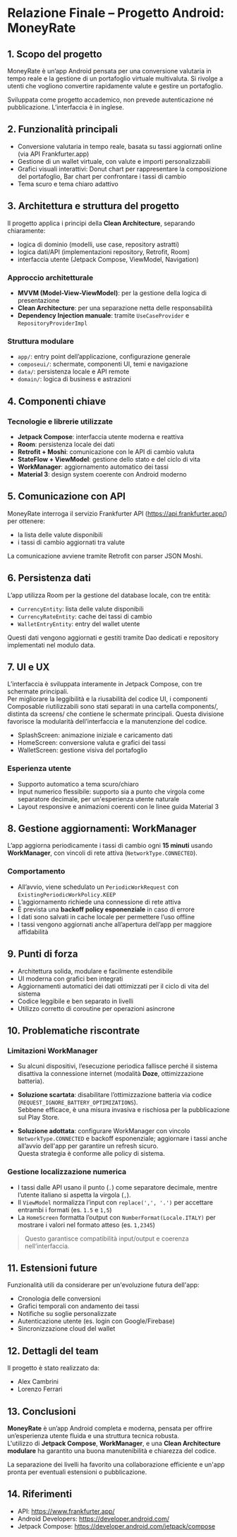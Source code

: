 # Relazione Finale – Progetto Android: MoneyRate

## 1. Scopo del progetto

MoneyRate è un’app Android pensata per una conversione valutaria in tempo reale e la gestione di un
portafoglio virtuale multivaluta.
Si rivolge a utenti che vogliono convertire rapidamente valute e gestire un portafoglio.

Sviluppata come progetto accademico, non prevede autenticazione né pubblicazione. L’interfaccia è in
inglese.

## 2. Funzionalità principali

- Conversione valutaria in tempo reale, basata su tassi aggiornati online (via API Frankfurter.app)
- Gestione di un wallet virtuale, con valute e importi personalizzabili
- Grafici visuali interattivi: Donut chart per rappresentare la composizione del portafoglio, Bar
  chart per confrontare i tassi di cambio
- Tema scuro e tema chiaro adattivo

## 3. Architettura e struttura del progetto

Il progetto applica i principi della **Clean Architecture**, separando chiaramente:

- logica di dominio (modelli, use case, repository astratti)
- logica dati/API (implementazioni repository, Retrofit, Room)
- interfaccia utente (Jetpack Compose, ViewModel, Navigation)

### Approccio architetturale

- **MVVM (Model-View-ViewModel)**: per la gestione della logica di presentazione
- **Clean Architecture**: per una separazione netta delle responsabilità
- **Dependency Injection manuale**: tramite `UseCaseProvider` e `RepositoryProviderImpl`

### Struttura modulare

- `app/`: entry point dell’applicazione, configurazione generale
- `composeui/`: schermate, componenti UI, temi e navigazione
- `data/`: persistenza locale e API remote
- `domain/`: logica di business e astrazioni

## 4. Componenti chiave

### Tecnologie e librerie utilizzate

- **Jetpack Compose**: interfaccia utente moderna e reattiva
- **Room**: persistenza locale dei dati
- **Retrofit + Moshi**: comunicazione con le API di cambio valuta
- **StateFlow + ViewModel**: gestione dello stato e del ciclo di vita
- **WorkManager**: aggiornamento automatico dei tassi
- **Material 3**: design system coerente con Android moderno


## 5. Comunicazione con API

MoneyRate interroga il servizio Frankfurter API (https://api.frankfurter.app/) per ottenere:

- la lista delle valute disponibili
- i tassi di cambio aggiornati tra valute

La comunicazione avviene tramite Retrofit con parser JSON Moshi.

## 6. Persistenza dati

L’app utilizza Room per la gestione del database locale, con tre entità:

- `CurrencyEntity`: lista delle valute disponibili
- `CurrencyRateEntity`: cache dei tassi di cambio
- `WalletEntryEntity`: entry del wallet utente

Questi dati vengono aggiornati e gestiti tramite Dao dedicati e repository implementati nel modulo
data.


## 7. UI e UX

L’interfaccia è sviluppata interamente in Jetpack Compose, con tre schermate principali.  
Per migliorare la leggibilità e la riusabilità del codice UI, i componenti Composable riutilizzabili sono stati separati in una cartella components/, distinta da screens/ che contiene le schermate principali. Questa divisione favorisce la modularità dell’interfaccia e la manutenzione del codice.

- SplashScreen: animazione iniziale e caricamento dati
- HomeScreen: conversione valuta e grafici dei tassi
- WalletScreen: gestione visiva del portafoglio

### Esperienza utente

- Supporto automatico a tema scuro/chiaro
- Input numerico flessibile: supporto sia a punto che virgola come separatore decimale, per un'esperienza utente naturale
- Layout responsive e animazioni coerenti con le linee guida Material 3


## 8. Gestione aggiornamenti: WorkManager

L’app aggiorna periodicamente i tassi di cambio ogni **15 minuti** usando **WorkManager**, con vincoli di rete attiva (`NetworkType.CONNECTED`).

### Comportamento

- All’avvio, viene schedulato un `PeriodicWorkRequest` con `ExistingPeriodicWorkPolicy.KEEP`
- L’aggiornamento richiede una connessione di rete attiva
- È prevista una **backoff policy esponenziale** in caso di errore
- I dati sono salvati in cache locale per permettere l’uso offline
- I tassi vengono aggiornati anche all’apertura dell’app per maggiore affidabilità


## 9. Punti di forza

- Architettura solida, modulare e facilmente estendibile
- UI moderna con grafici ben integrati
- Aggiornamenti automatici dei dati ottimizzati per il ciclo di vita del sistema
- Codice leggibile e ben separato in livelli
- Utilizzo corretto di coroutine per operazioni asincrone


## 10. Problematiche riscontrate

### Limitazioni WorkManager

- Su alcuni dispositivi, l’esecuzione periodica fallisce perché il sistema disattiva la connessione internet (modalità **Doze**, ottimizzazione batteria).

- **Soluzione scartata**: disabilitare l’ottimizzazione batteria via codice (`REQUEST_IGNORE_BATTERY_OPTIMIZATIONS`).  
  Sebbene efficace, è una misura invasiva e rischiosa per la pubblicazione sul Play Store.

- **Soluzione adottata**: configurare WorkManager con vincolo `NetworkType.CONNECTED` e backoff esponenziale; aggiornare i tassi anche all’avvio dell'app per garantire un refresh sicuro.  
  Questa strategia è conforme alle policy di sistema.


### Gestione localizzazione numerica

- I tassi dalle API usano il punto (`.`) come separatore decimale, mentre l’utente italiano si aspetta la virgola (`,`).
- Il `ViewModel` normalizza l’input con `replace(',', '.')` per accettare entrambi i formati (es. `1.5` e `1,5`)
- La `HomeScreen` formatta l’output con `NumberFormat(Locale.ITALY)` per mostrare i valori nel formato atteso (es. `1,2345`)

> Questo garantisce compatibilità input/output e coerenza nell’interfaccia.


## 11. Estensioni future

Funzionalità utili da considerare per un'evoluzione futura dell'app:

- Cronologia delle conversioni
- Grafici temporali con andamento dei tassi
- Notifiche su soglie personalizzate
- Autenticazione utente (es. login con Google/Firebase)
- Sincronizzazione cloud del wallet


## 12. Dettagli del team

Il progetto è stato realizzato da:

- Alex Cambrini
- Lorenzo Ferrari

## 13. Conclusioni

**MoneyRate** è un’app Android completa e moderna, pensata per offrire un’esperienza utente fluida e una struttura tecnica robusta.  
L'utilizzo di **Jetpack Compose**, **WorkManager**, e una **Clean Architecture modulare** ha garantito una buona manutenibilità e chiarezza del codice.

La separazione dei livelli ha favorito una collaborazione efficiente e un'app pronta per eventuali estensioni o pubblicazione.

## 14. Riferimenti

- API: https://www.frankfurter.app/
- Android Developers: https://developer.android.com/
- Jetpack Compose: https://developer.android.com/jetpack/compose  
